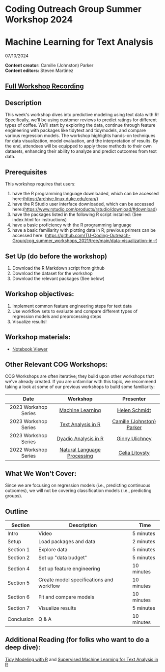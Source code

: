 # Coding Outreach Group Summer Workshop 2024
# Machine Learning for Text Analysis
07/10/2024

__**Content creator:**__ Camille (Johnston) Parker  
__**Content editors:**__ Steven Martinez

## [Full Workshop Recording](https://youtu.be/dhtBfTW2OSg)

## Description
This week's workshop dives into predictive modeling using text data with R! Specifically, we'll be using customer reviews to predict ratings for different types of coffee. We'll start by exploring the data, continue through feature engineering with packages like tidytext and tidymodels, and compare various regression models. The workshop highlights hands-on techniques for data visualization, model evaluation, and the interpretation of results. By the end, attendees will be equipped to apply these methods to their own datasets, enhancing their ability to analyze and predict outcomes from text data.

## Prerequisites
This workshop requires that users:
1. have the R programming language downloaded, which can be accessed here:(https://archive.linux.duke.edu/cran/)
2. have the R Studio user interface downloaded, which can be accessed here:(https://www.rstudio.com/products/rstudio/download/#download)
3. have the packages listed in the following R script installed: (See index.html for instructions)
4. have a basic proficiency with the R programming language
5. have a basic familiarity with plotting data in R; previous primers can be accessed here: (https://github.com/TU-Coding-Outreach-Group/cog_summer_workshops_2021/tree/main/data-visualization-in-r) 

## Set Up (do before the workshop)
1. Download the R Markdown script from github
2. Download the dataset for the workshop
3. Download the relevant packages (See below)

## Workshop objectives:
1. Implement common feature engineering steps for text data
2. Use workflow sets to evaluate and compare different types of regression models and preprocessing steps
3. Visualize results!
    
## Workshop materials:
- [Notebook Viewer](https://tu-coding-outreach-group.github.io/cog_summer_workshops_2024/ml_for_text_analysis/index.html)

## Other Relevant COG Workshops:
COG Workshops are often iterative; they build upon other workshops that we've already created. If you are unfamiliar with this topic, we recommend taking a look at some of our previous workshops to build some familiarity:

| Date        | Workshop                             | Presenter  |
| :-----------: |:------------------------------------:| :-----------:|
| 2023 Workshop Series    | [Machine Learning](https://github.com/TU-Coding-Outreach-Group/cog_summer_workshops_2023/tree/master/machine_learning)                      | [Helen Schmidt](https://hschmidt12.github.io/) |
| 2023 Workshop Series       | [Text Analysis in R](https://github.com/TU-Coding-Outreach-Group/cog_summer_workshops_2023/tree/master/text_analysis)                      | [Camille (Johnston) Parker](https://www.linkedin.com/in/camille-parker-489365162/) |
| 2023 Workshop Series       | [Dyadic Analysis in R](https://github.com/TU-Coding-Outreach-Group/cog_summer_workshops_2023/tree/master/dyadic_analysis)                      | [Ginny Ulichney](https://www.linkedin.com/in/ginny-ulichney/) |
| 2022 Workshop Series    | [Natural Language Processing](https://github.com/TU-Coding-Outreach-Group/cog_summer_workshops_2022/tree/main/nlp)                      | [Celia Litovsty](https://www.celialitovsky.com/) |

## What We Won't Cover:
Since we are focusing on regression models (i.e., predicting continuous outcomes), we will not be covering classification models (i.e., predicting groups).

## Outline
| Section | Description | Time |
| --- | --- | --- |
| Intro | Video | 5 minutes |
| Setup | Load packages and data | 2 minutes |
| Section 1 | Explore data | 5 minutes |
| Section 2 | Set up "data budget" | 5 minutes |
| Section 4 | Set up feature engineering | 10 minutes |
| Section 5 | Create model specifications and workflow | 10 minutes |
| Section 6 | Fit and compare models | 10 minutes |
| Section 7 | Visualize results | 5 minutes |
| Conclusion | Q & A | 10 minutes |

## Additional Reading (for folks who want to do a deep dive):
[Tidy Modeling with R](https://www.tmwr.org/) and
[Supervised Machine Learning for Text Analysis in R](https://smltar.com/)
